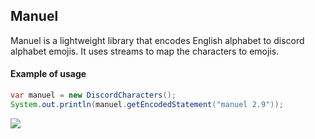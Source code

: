## Manuel
Manuel is a lightweight library that encodes English alphabet to discord alphabet emojis.
It uses streams to map the characters to emojis. 

#### Example of usage
```java
var manuel = new DiscordCharacters();
System.out.println(manuel.getEncodedStatement("manuel 2.9"));
```
![](https://i.imgur.com/As0Q0WJ.png)